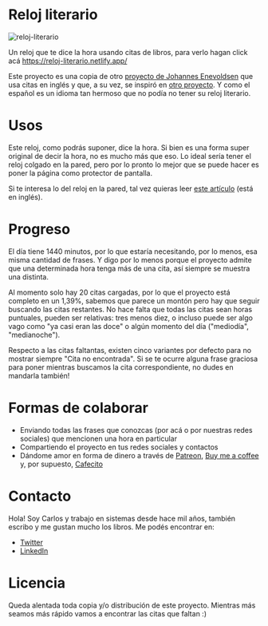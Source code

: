# Reloj literario

![reloj-literario](https://github.com/cdmoro/reloj-literario/assets/28156761/624625bc-9606-48cb-a709-139b4401a89f)

Un reloj que te dice la hora usando citas de libros, para verlo hagan click acá https://reloj-literario.netlify.app/

Este proyecto es una copia de otro [proyecto de Johannes Enevoldsen](https://github.com/JohannesNE/literature-clock) que usa citas en inglés y que, a su vez, se inspiró en [otro proyecto](https://www.instructables.com/Literary-Clock-Made-From-E-reader/). Y como el español es un idioma tan hermoso que no podía no tener su reloj literario.

# Usos

Este reloj, como podrás suponer, dice la hora. Si bien es una forma super original de decir la hora, no es mucho más que eso. Lo ideal sería tener el reloj colgado en la pared, pero por lo pronto lo mejor que se puede hacer es poner la página como protector de pantalla.

Si te interesa lo del reloj en la pared, tal vez quieras leer [este artículo](https://www.instructables.com/Literary-Clock-Made-From-E-reader/) (está en inglés).

# Progreso

El día tiene 1440 minutos, por lo que estaría necesitando, por lo menos, esa misma cantidad de frases. Y digo por lo menos porque el proyecto admite que una determinada hora tenga más de una cita, así siempre se muestra una distinta.

Al momento solo hay 20 citas cargadas, por lo que el proyecto está completo en un 1,39%, sabemos que parece un montón pero hay que seguir buscando las citas restantes. No hace falta que todas las citas sean horas puntuales, pueden ser relativas: tres menos diez, o incluso puede ser algo vago como "ya casi eran las doce" o algún momento del día ("mediodía", "medianoche").

Respecto a las citas faltantas, existen cinco variantes por defecto para no mostrar siempre "Cita no encontrada". Si se te ocurre alguna frase graciosa para poner mientras buscamos la cita correspondiente, no dudes en mandarla también!

# Formas de colaborar

- Enviando todas las frases que conozcas (por acá o por nuestras redes sociales) que mencionen una hora en particular 
- Compartiendo el proyecto en tus redes sociales y contactos
- Dándome amor en forma de dinero a través de [Patreon](https://patreon.com/cdmoro), [Buy me a coffee](https://buymeacoffee.com/cdmoro) y, por supuesto, [Cafecito](http://cafecito.app/cdmoro)

# Contacto

Hola! Soy Carlos y trabajo en sistemas desde hace mil años, también escribo y me gustan mucho los libros. Me podés encontrar en:

- [Twitter](https://twitter.com/CarlosBonadeo)
- [LinkedIn](https://twitter.com/CarlosBonadeo)

# Licencia

Queda alentada toda copia y/o distribución de este proyecto. Mientras más seamos más rápido vamos a encontrar las citas que faltan :)
